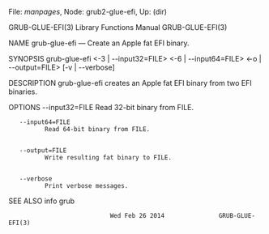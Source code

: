 File: *manpages*,  Node: grub2-glue-efi,  Up: (dir)

GRUB-GLUE-EFI(3)           Library Functions Manual           GRUB-GLUE-EFI(3)



NAME
       grub-glue-efi — Create an Apple fat EFI binary.


SYNOPSIS
       grub-glue-efi <-3 | --input32=FILE> <-6 | --input64=FILE>
                      <-o | --output=FILE> [-v | --verbose]


DESCRIPTION
       grub-glue-efi creates an Apple fat EFI binary from two EFI binaries.


OPTIONS
       --input32=FILE
              Read 32-bit binary from FILE.


       --input64=FILE
              Read 64-bit binary from FILE.


       --output=FILE
              Write resulting fat binary to FILE.


       --verbose
              Print verbose messages.


SEE ALSO
       info grub



                                Wed Feb 26 2014               GRUB-GLUE-EFI(3)
